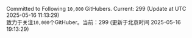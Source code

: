 Committed to Following `10,000` GitHubers. Current: <!-- FOLLOWING_COUNT -->299<!-- FOLLOWING_COUNT --> (Update at UTC <!-- LAST_UPDATED -->2025-05-16 11:13:29<!-- LAST_UPDATED -->)<br>
致力于关注`10,000`个GitHuber。当前：<!-- FOLLOWING_COUNT -->299<!-- FOLLOWING_COUNT --> (更新于北京时间 <!-- LAST_UPDATED_CST -->2025-05-16 19:13:29<!-- LAST_UPDATED_CST -->)

